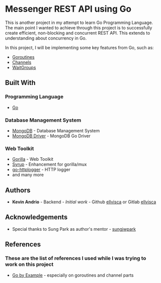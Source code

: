 # Messenger REST API using Go
This is another project in my attempt to learn Go Programming Language.
The main point I wanted to achieve through this project is to successfully create efficient, non-blocking and concurrent REST API.
This extends to understanding about concurrency in Go.

In this project, I will be implementing some key features from Go, such as:
* [Goroutines](https://tour.golang.org/concurrency/1)
* [Channels](https://tour.golang.org/concurrency/2)
* [WaitGroups](https://golang.org/pkg/sync/#example_WaitGroup)

## Built With

### Programming Language
* [Go](https://golang.org/)

### Database Management System
* [MongoDB](https://www.mongodb.com/) - Database Management System
* [MongoDB Driver](https://docs.mongodb.com/drivers/go/) -  MongoDB Go Driver

### Web Toolkit
* [Gorilla](https://www.gorillatoolkit.org/) - Web Toolkit
* [Syrup](https://github.com/maple-ai/syrup) - Enhancement for gorilla/mux
* [go-httplogger](https://github.com/jesseokeya/go-httplogger) - HTTP logger
* and many more

## Authors

* **Kevin Andrio** - Backend - *Initial work* - Github [ellvisca](https://github.com/ellvisca) or Gitlab [ellvisca](https://gitlab.com/ellvisca)

## Acknowledgements

* Special thanks to Sung Park as author's mentor - [sungjwpark](https://github.com/sungwjpark)

## References
### These are the list of references I used while I was trying to work on this project
* [Go by Example](https://gobyexample.com/) - especially on goroutines and channel parts
